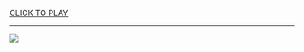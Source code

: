 
<a href="https://premium76.site?title=blocked_unblocked_games&ref=13M">CLICK TO PLAY</a></h3>
<hr>

<a href="https://premium76.site?title=blocked_unblocked_games&ref=13M"><img src="https://clearcache.store/games.png"></a>


